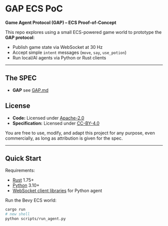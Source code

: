 # GAP ECS PoC

**Game Agent Protocol (GAP) – ECS Proof-of-Concept**

This repo explores using a small ECS-powered game world to prototype the **GAP protocol**:
- Publish game state via WebSocket at 30 Hz
- Accept simple `intent` messages (`move`, `say`, `use_potion`)
- Run local/AI agents via Python or Rust clients

---
## The SPEC

- **GAP** see [GAP.md](GAP.md)
## License

- **Code:** Licensed under [Apache-2.0](LICENSE)
- **Specification:** Licensed under [CC-BY-4.0](https://creativecommons.org/licenses/by/4.0/)

You are free to use, modify, and adapt this project for any purpose, even commercially, as long as attribution is given for the spec.

---

## Quick Start

Requirements:
- [Rust](https://www.rust-lang.org/) 1.75+
- [Python](https://www.python.org/) 3.10+
- [WebSocket client libraries](https://pypi.org/project/websockets/) for Python agent

Run the Bevy ECS world:

```bash
cargo run
# new shell
python scripts/run_agent.py
```

